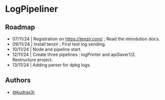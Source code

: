 
# LogPipeliner



## Roadmap

- 07/11/24 | Registration on https://tenzir.com/ ; Read the introdution docs.
- 09/11/24 | Install tenzir ; First test log sending.
- 10/11/24 | Node and pipeline start.
- 12/11/24 | Create three pipelines : logPrinter and apiSaver1/2. Restructure project.
- 13/11/24 | Adding parser for dpkg logs.


## Authors

- [@kudras3r](https://www.github.com/kudras3r)

